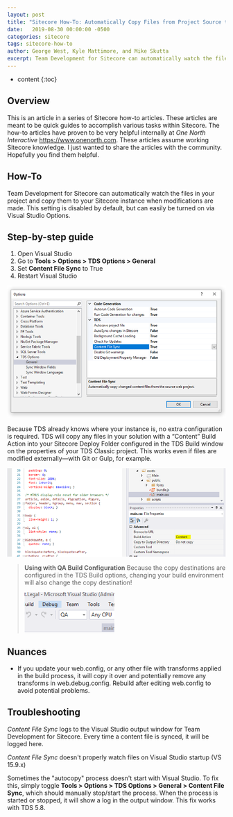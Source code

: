 ```yaml
---
layout: post
title: "Sitecore How-To: Automatically Copy Files from Project Source to Sitecore Instance"
date:   2019-08-30 00:00:00 -0500
categories: sitecore
tags: sitecore-how-to
author: George West, Kyle Mattimore, and Mike Skutta
excerpt: Team Development for Sitecore can automatically watch the files in your project and copy them to your Sitecore instance when modifications are made. This setting is disabled by default, but can easily be turned on via Visual Studio Options.
---
```


* content
{:toc}

## Overview

This is an article in a series of Sitecore how-to articles. These articles are meant to be quick guides to accomplish various tasks within Sitecore. The how-to articles have proven to be very helpful internally at *One North Interactive* https://www.onenorth.com.  These articles assume working Sitecore knowledge. I just wanted to share the articles with the community. Hopefully you find them helpful.

## How-To

Team Development for Sitecore can automatically watch the files in your project and copy them to your Sitecore instance when modifications are made. This setting is disabled by default, but can easily be turned on via Visual Studio Options. 

## Step-by-step guide

1. Open Visual Studio
1. Go to **Tools > Options > TDS Options > General**
1. Set **Content File Sync** to True
1. Restart Visual Studio

![TDS Options](/images/sitecore-how-to-automatically-copy-files-from-project-source-to-sitecore-instance/tds-options.png "TDS Options")

Because TDS already knows where your instance is, no extra configuration is required. TDS will copy any files in your solution with a “Content” Build Action into your Sitecore Deploy Folder configured in the TDS Build window on the properties of your TDS Classic project. This works even if files are modified externally—with Git or Gulp, for example.

![Visual Studio](/images/sitecore-how-to-automatically-copy-files-from-project-source-to-sitecore-instance/visual-studio.png "Visual Studio")

> **Using with QA Build Configuration**
> Because the copy destinations are configured in the TDS Build options, changing your build environment will also change the copy destination!
>
> ![Configuration](/images/sitecore-how-to-automatically-copy-files-from-project-source-to-sitecore-instance/configuration.png "Configuration")

## Nuances

* If you update your web.config, or any other file with transforms applied in the build process, it will copy it over and potentially remove any transforms in web.debug.config. Rebuild after editing web.config to avoid potential problems.

## Troubleshooting

*Content File Sync* logs to the Visual Studio output window for Team Development for Sitecore. Every time a content file is synced, it will be logged here.

*Content File Sync* doesn't properly watch files on Visual Studio startup (VS 15.9.x)

Sometimes the "autocopy" process doesn't start with Visual Studio. To fix this, simply toggle **Tools > Options > TDS Options > General > Content File Sync**, which should manually stop/start the process. When the process is started or stopped, it will show a log in the output window. This fix works with TDS 5.8.